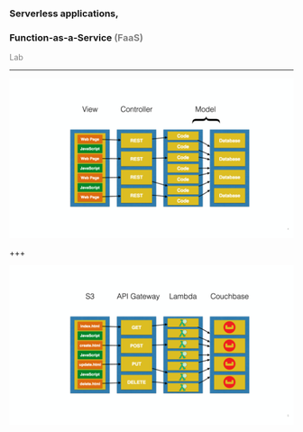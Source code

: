 ### Serverless applications, 
### Function-as-a-Service <span style="color:gray">(FaaS)</span>

<span style="color:gray">Lab</span>

---

![MVC](assets/2.png?raw=true)

+++

![MVC - Serverless](assets/3.png?raw=true)
